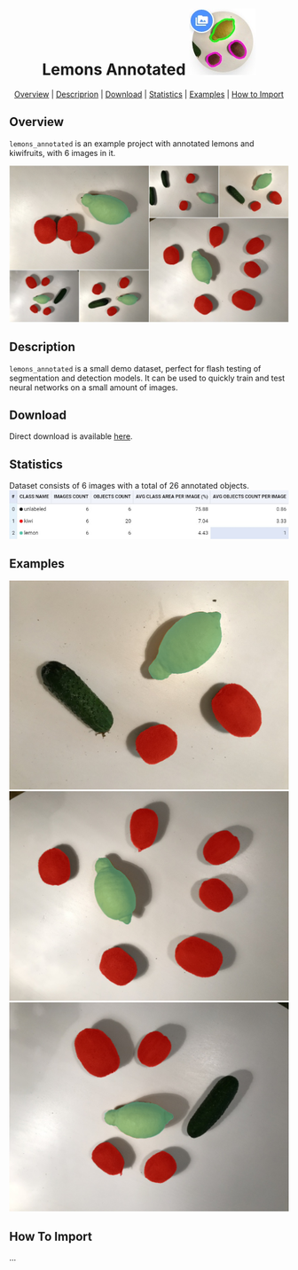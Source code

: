 
<div align="center"> 

# Lemons Annotated  ![icon](./img/icon.jpg) 


<p align="center">

  <a href="#overview">Overview</a> |
  <a href="#description">Descriprion</a> |
  <a href="#download">Download</a> |
  <a href="#statistics">Statistics</a> |
  <a href="#examples">Examples</a> |
  <a href="#how-to-import">How to Import</a> 
</p>
</div>



## Overview 

 `lemons_annotated` is an example project with annotated lemons and kiwifruits, with 6 images in it. 

![](./img/IMG_0748_pr.jpg)

## Description 

`lemons_annotated` is a small demo dataset, perfect for flash testing of segmentation and detection models. It can be used to quickly train and test neural networks on a small amount of images.

## Download

Direct download is available [here](x).

## Statistics

Dataset consists of 6 images with a total of 26 annotated objects. 
![](./img/stats.jpg)

## Examples

![](./img/IMG_0748.png) ![](./img/IMG_2084.png) ![](./img/IMG_4451.png) 

## How To Import

...
